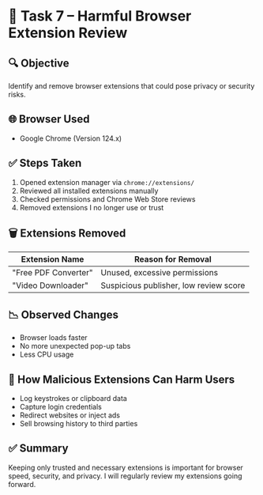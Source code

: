 # 🧩 Task 7 – Harmful Browser Extension Review

## 🔍 Objective
Identify and remove browser extensions that could pose privacy or security risks.

## 🌐 Browser Used
- Google Chrome (Version 124.x)

## ✅ Steps Taken

1. Opened extension manager via `chrome://extensions/`
2. Reviewed all installed extensions manually
3. Checked permissions and Chrome Web Store reviews
4. Removed extensions I no longer use or trust

## 🗑️ Extensions Removed

| Extension Name      | Reason for Removal                        |
|---------------------|-------------------------------------------|
| "Free PDF Converter"| Unused, excessive permissions             |
| "Video Downloader"  | Suspicious publisher, low review score    |

## 📉 Observed Changes
- Browser loads faster
- No more unexpected pop-up tabs
- Less CPU usage

## 🚨 How Malicious Extensions Can Harm Users
- Log keystrokes or clipboard data
- Capture login credentials
- Redirect websites or inject ads
- Sell browsing history to third parties

## ✅ Summary
Keeping only trusted and necessary extensions is important for browser speed, security, and privacy. I will regularly review my extensions going forward.

